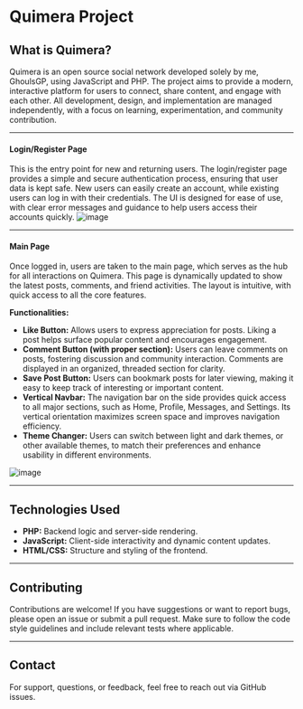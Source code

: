 # Quimera Project

## What is Quimera?
Quimera is an open source social network developed solely by me, GhoulsGP, using JavaScript and PHP. The project aims to provide a modern, interactive platform for users to connect, share content, and engage with each other. All development, design, and implementation are managed independently, with a focus on learning, experimentation, and community contribution.

---

#### Login/Register Page
This is the entry point for new and returning users. The login/register page provides a simple and secure authentication process, ensuring that user data is kept safe. New users can easily create an account, while existing users can log in with their credentials. The UI is designed for ease of use, with clear error messages and guidance to help users access their accounts quickly.
![image](https://github.com/user-attachments/assets/ed4363e3-8026-4102-928c-c10c26f8b432)

---

#### Main Page
Once logged in, users are taken to the main page, which serves as the hub for all interactions on Quimera. This page is dynamically updated to show the latest posts, comments, and friend activities. The layout is intuitive, with quick access to all the core features.

**Functionalities:**
- **Like Button:** Allows users to express appreciation for posts. Liking a post helps surface popular content and encourages engagement.
- **Comment Button (with proper section):** Users can leave comments on posts, fostering discussion and community interaction. Comments are displayed in an organized, threaded section for clarity.
- **Save Post Button:** Users can bookmark posts for later viewing, making it easy to keep track of interesting or important content.
- **Vertical Navbar:** The navigation bar on the side provides quick access to all major sections, such as Home, Profile, Messages, and Settings. Its vertical orientation maximizes screen space and improves navigation efficiency.
- **Theme Changer:** Users can switch between light and dark themes, or other available themes, to match their preferences and enhance usability in different environments.

![image](https://github.com/user-attachments/assets/23238dbb-ff77-41af-a090-0bc083aaabae)


---

## Technologies Used
- **PHP:** Backend logic and server-side rendering.
- **JavaScript:** Client-side interactivity and dynamic content updates.
- **HTML/CSS:** Structure and styling of the frontend.

---

## Contributing
Contributions are welcome! If you have suggestions or want to report bugs, please open an issue or submit a pull request. Make sure to follow the code style guidelines and include relevant tests where applicable.

---

## Contact
For support, questions, or feedback, feel free to reach out via GitHub issues.
